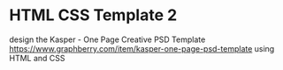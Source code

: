 # HTML CSS Template 2
  design  the Kasper - One Page Creative PSD Template
  https://www.graphberry.com/item/kasper-one-page-psd-template
  using HTML and CSS
